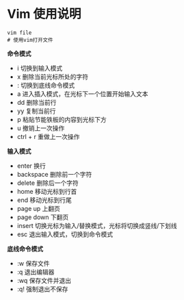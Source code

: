 # Vim 使用说明

```vim
vim file
# 使用vim打开文件
```

**命令模式**

- i 切换到输入模式
- x 删除当前光标所处的字符
- : 切换到底线命令模式
- a 进入插入模式，在光标下一个位置开始输入文本
- dd 删除当前行
- yy 复制当前行
- p 粘贴节能铁板的内容到光标下方
- u 撤销上一次操作
- ctrl + r 重做上一次操作

**输入模式**

- enter 换行
- backspace 删除前一个字符
- delete 删除后一个字符
- home 移动光标到行首
- end 移动光标到行尾
- page up 上翻页
- page down 下翻页
- insert 切换光标为输入/替换模式，光标将切换成竖线/下划线
- esc 退出输入模式，切换到命令模式

**底线命令模式**

- :w 保存文件
- :q 退出编辑器
- :wq 保存文件并退出
- :q! 强制退出不保存